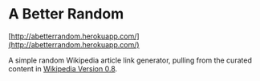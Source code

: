 # A Better Random
[http://abetterrandom.herokuapp.com/](http://abetterrandom.herokuapp.com/)

A simple random Wikipedia article link generator, pulling from the curated content in [Wikipedia Version 0.8](http://en.wikipedia.org/wiki/Wikipedia:Version_0.8).

